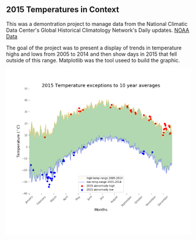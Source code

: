 ## 2015 Temperatures in Context


This was a demontration project to manage data from the National Climatic Data Center's Global Historical Climatology Network's Daily updates. [NOAA Data](ftp://ftp.ncdc.noaa.gov/pub/data/ghcn/daily/)


The goal of the project was to present a display of trends in temperature highs and lows from 2005 to 2014 and then show days in 2015 that fell outside of this range.  Matplotlib was the tool useed to build the graphic.



![Temperature Comparison](./notable_temperatures_2015.png)
